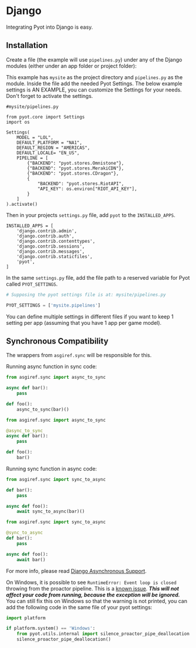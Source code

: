 # Django

Integrating Pyot into Django is easy.

## Installation

Create a file (the example will use `pipelines.py`) under any of the Django modules (either under an app folder or project folder):

This example has `mysite` as the project directory and `pipelines.py` as the module. Inside the file add the needed Pyot Settings. The below example settings is AN EXAMPLE, you can customize the Settings for your needs. Don't forget to activate the settings.

```python{20}
#mysite/pipelines.py

from pyot.core import Settings
import os

Settings(
    MODEL = "LOL",
    DEFAULT_PLATFORM = "NA1",
    DEFAULT_REGION = "AMERICAS",
    DEFAULT_LOCALE= "EN_US",
    PIPELINE = [
        {"BACKEND": "pyot.stores.Omnistone"},
        {"BACKEND": "pyot.stores.MerakiCDN"},
        {"BACKEND": "pyot.stores.CDragon"},
        {
            "BACKEND": "pyot.stores.RiotAPI",
            "API_KEY": os.environ["RIOT_API_KEY"],
        }
    ]
).activate()
```
Then in your projects `settings.py` file, add `pyot` to the `INSTALLED_APPS`.
```python{8}
INSTALLED_APPS = [
    'django.contrib.admin',
    'django.contrib.auth',
    'django.contrib.contenttypes',
    'django.contrib.sessions',
    'django.contrib.messages',
    'django.contrib.staticfiles',
    'pyot',
]
```
In the same `settings.py` file, add the file path to a reserved variable for Pyot called `PYOT_SETTINGS`.
```python
# Supposing the pyot settings file is at: mysite/pipelines.py

PYOT_SETTINGS = ['mysite.pipelines']
```
You can define multiple settings in different files if you want to keep 1 setting per app (assuming that you have 1 app per game model).

## Synchronous Compatibility

The wrappers from `asgiref.sync` will be responsible for this.

Running async function in sync code:

```python
from asgiref.sync import async_to_sync

async def bar():
    pass

def foo():
    async_to_sync(bar)()
```

```python
from asgiref.sync import async_to_sync

@async_to_sync
async def bar():
    pass

def foo():
    bar()
```

Running sync function in async code:

```python
from asgiref.sync import sync_to_async

def bar():
    pass

async def foo():
    await sync_to_async(bar)()
```

```python
from asgiref.sync import sync_to_async

@sync_to_async
def bar():
    pass

async def foo():
    await bar()
```

For more info, please read [Django Asynchronous Support](https://docs.djangoproject.com/en/3.1/topics/async/).

On Windows, it is possible to see `RuntimeError: Event loop is closed` throwing from the proactor pipeline. This is a [known issue](https://github.com/aio-libs/aiohttp/issues/4324). ***This will not affect your code from running, because the exception will be ignored.*** You can still fix this on Windows so that the warning is not printed, you can add the following code in the same file of your pyot settings:

```python
import platform

if platform.system() == 'Windows':
    from pyot.utils.internal import silence_proactor_pipe_deallocation
    silence_proactor_pipe_deallocation()
```
